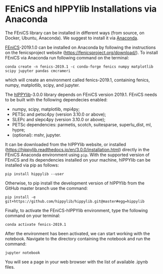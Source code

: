 # FEniCS and hIPPYlib Installations via Anaconda


The FEniCS library can be installed in different ways (from source, on Docker, Ubuntu, Anaconda). We suggest to install it via [Anaconda](https://docs.anaconda.com/anaconda/install/index.html). 

[FEniCS](https://fenicsproject.org/download/)-2019.1.0 can be installed on Anaconda by following the instructions on the fenicsproject 
website (https://fenicsproject.org/download/). To install FEniCS via Anaconda run following command on the terminal:

``conda create -n fenics-2019.1 -c conda-forge fenics numpy matplotlib scipy jupyter pandas cmcrameri``

which will create an environment called fenics-2019.1, containing fenics, numpy, matplotlib, scipy, and jupyter.


The [hIPPYlib](https://hippylib.github.io)-3.0.0 library depends on FEniCS version 2019.1. FEniCS needs to be built with the following dependecies enabled:

* numpy, scipy, matplotlib, mpi4py;
* PETSc and petsc4py (version 3.10.0 or above);
* SLEPc and slepc4py (version 3.10.0 or above);
* PETSc dependencies: parmetis, scotch, suitesparse, superlu_dist, ml, hypre;
* (optional): mshr, jupyter.

It can be downloaded from the hIPPYlib website, or installed (https://hippylib.readthedocs.io/en/3.0.0/installation.html) directly in the FEniCS Anaconda 
environment using ``pip``. With the supported version of FEniCS and its dependencies installed on your machine, hIPPYlib can be installed via pip as follows:

``pip install hippylib --user``

Otherwise, to pip install the development version of hIPPYlib from the GitHub master branch use the command:

``pip install -e git+https://github.com/hippylib/hippylib.git@master#egg=hippylib``


Finally, to activate the FEniCS-hIPPYlib environment, type the following command on your terminal:

``conda activate fenics-2019.1``

After the environment has been activated, we can start working with the notebook. Navigate to the directory containing the notebook and run the command:

``jupyter notebook``

You will see a page in your web browser with the list of available .ipynb files.
